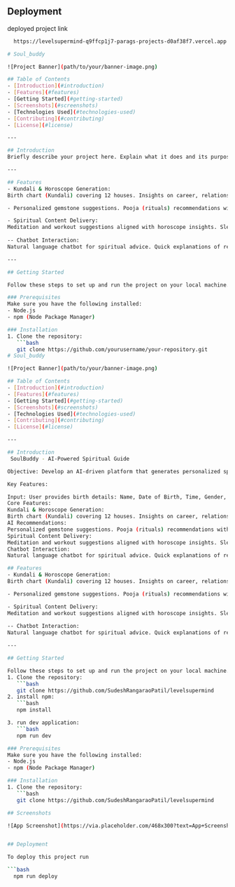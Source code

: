 ## Deployment

deployed project link

```bash
  https://levelsupermind-q9ffcp1j7-parags-projects-d0af38f7.vercel.app

# Soul_buddy

![Project Banner](path/to/your/banner-image.png)

## Table of Contents
- [Introduction](#introduction)
- [Features](#features)
- [Getting Started](#getting-started)
- [Screenshots](#screenshots)
- [Technologies Used](#technologies-used)
- [Contributing](#contributing)
- [License](#license)

---

## Introduction
Briefly describe your project here. Explain what it does and its purpose.

---

## Features
- Kundali & Horoscope Generation:
Birth chart (Kundali) covering 12 houses. Insights on career, relationships, personal growth, family, and social connections. Daily and monthly horoscopes.

- Personalized gemstone suggestions. Pooja (rituals) recommendations with importance and benefits explained. Do’s and Don’ts based on astrological insights.

- Spiritual Content Delivery:
Meditation and workout suggestions aligned with horoscope insights. Sleep content tailored to user needs.
 
-- Chatbot Interaction:
Natural language chatbot for spiritual advice. Quick explanations of recommendations and predictions.

---

## Getting Started

Follow these steps to set up and run the project on your local machine.

### Prerequisites
Make sure you have the following installed:
- Node.js
- npm (Node Package Manager)

### Installation
1. Clone the repository:
   ```bash
   git clone https://github.com/yourusername/your-repository.git
# Soul_buddy

![Project Banner](path/to/your/banner-image.png)

## Table of Contents
- [Introduction](#introduction)
- [Features](#features)
- [Getting Started](#getting-started)
- [Screenshots](#screenshots)
- [Technologies Used](#technologies-used)
- [Contributing](#contributing)
- [License](#license)

---

## Introduction
 SoulBuddy - AI-Powered Spiritual Guide

Objective: Develop an AI-driven platform that generates personalized spiritual guidance through astrology and numerology. The system will provide insights, recommendations, and rituals based on user birth details, along with an interactive chatbot for spiritual advice.

Key Features:

Input: User provides birth details: Name, Date of Birth, Time, Gender, State, and City.
Core Features:
Kundali & Horoscope Generation:
Birth chart (Kundali) covering 12 houses. Insights on career, relationships, personal growth, family, and social connections. Daily and monthly horoscopes.
AI Recommendations:
Personalized gemstone suggestions. Pooja (rituals) recommendations with importance and benefits explained. Do’s and Don’ts based on astrological insights.
Spiritual Content Delivery:
Meditation and workout suggestions aligned with horoscope insights. Sleep content tailored to user needs.
Chatbot Interaction:
Natural language chatbot for spiritual advice. Quick explanations of recommendations and predictions.

## Features
- Kundali & Horoscope Generation:
Birth chart (Kundali) covering 12 houses. Insights on career, relationships, personal growth, family, and social connections. Daily and monthly horoscopes.

- Personalized gemstone suggestions. Pooja (rituals) recommendations with importance and benefits explained. Do’s and Don’ts based on astrological insights.

- Spiritual Content Delivery:
Meditation and workout suggestions aligned with horoscope insights. Sleep content tailored to user needs.
 
-- Chatbot Interaction:
Natural language chatbot for spiritual advice. Quick explanations of recommendations and predictions.

---

## Getting Started

Follow these steps to set up and run the project on your local machine.
1. Clone the repository:
   ```bash
   git clone https://github.com/SudeshRangaraoPatil/levelsupermind
2. install npm:
   ```bash
   npm install

3. run dev application:
   ```bash
   npm run dev

### Prerequisites
Make sure you have the following installed:
- Node.js
- npm (Node Package Manager)

### Installation
1. Clone the repository:
   ```bash
   git clone https://github.com/SudeshRangaraoPatil/levelsupermind

## Screenshots

![App Screenshot](https://via.placeholder.com/468x300?text=App+Screenshot+Here)


## Deployment

To deploy this project run

```bash
  npm run deploy
```

